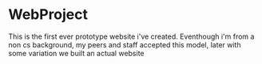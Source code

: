 # WebProject
This is the first ever prototype website i've created. Eventhough i'm from a non cs background, my peers and staff accepted this model, later with some variation we built an actual website

